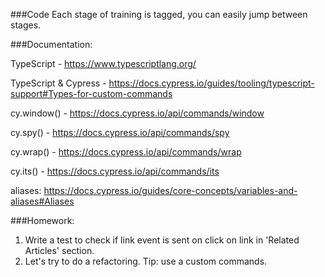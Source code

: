 ###Code
Each stage of training is tagged, you can easily jump between stages.

###Documentation:

TypeScript - https://www.typescriptlang.org/

TypeScript & Cypress - https://docs.cypress.io/guides/tooling/typescript-support#Types-for-custom-commands

cy.window() - https://docs.cypress.io/api/commands/window

cy.spy() - https://docs.cypress.io/api/commands/spy

cy.wrap() - https://docs.cypress.io/api/commands/wrap

cy.its() - https://docs.cypress.io/api/commands/its

aliases: https://docs.cypress.io/guides/core-concepts/variables-and-aliases#Aliases

###Homework:

1. Write a test to check if link event is sent on click on link in 'Related Articles' section.
2. Let's try to do a refactoring. Tip: use a custom commands.
